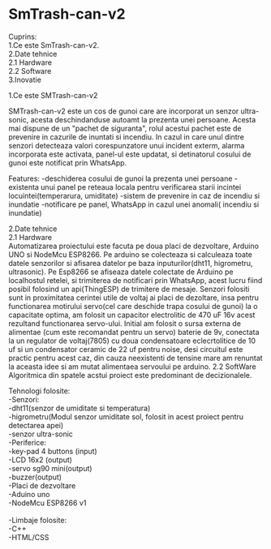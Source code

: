 # SmTrash-can-v2

Cuprins:<br>
  1.Ce este SmTrash-can-v2.<br>
  2.Date tehnice<br>
    2.1 Hardware<br>
    2.2 Software<br>
  3.Inovatie<br>

1.Ce este SMTrash-can-v2
  
  SMTrash-can-v2 este un cos de gunoi care are incorporat un senzor ultra-sonic, acesta deschindanduse autoamt la prezenta unei persoane. Acesta mai dispune de un "pachet de siguranta", rolul acestui pachet este de prevenire in cazurile de inuntati si incendiu. In cazul in care unul dintre senzori detecteaza valori corespunzatore unui incident exterm, alarma incorporata este activata, panel-ul este updatat, si detinatorul cosului de gunoi este notificat prin WhatsApp.
  
  Features:
    -deschiderea cosului de gunoi la prezenta unei persoane
    -existenta unui panel pe reteaua locala pentru verificarea starii incintei locuintei(temperarura, umiditate)
    -sistem de prevenire in caz de incendiu si inundatie
    -notificare pe panel, WhatsApp in cazul unei anomali( incendiu si inundatie)
    
2.Date tehnice<br>
  2.1 Hardware<br>
    Automatizarea proiectului este facuta pe doua placi de dezvoltare, Arduino UNO si NodeMcu ESP8266. Pe arduino se colecteaza si calculeaza toate datele senzorilor si afisarea datelor pe baza inputurilor(dht11, higrometru, ultrasonic). Pe Esp8266 se afiseaza datele colectate de Arduino pe localhostul retelei, si trimiterea de notificari prin WhatsApp, acest lucru fiind posibil folosind un api(ThingESP) de trimitere de mesaje. Senzori folositi sunt in proximitatea cerintei utile de voltaj ai placi de dezoltare, insa pentru functionarea motirului servo(cel care deschide trapa cosului de gunoi) la o capacitate optima, am folosit un capacitor electrolitic de 470 uF 16v acest rezultand functionarea servo-ului. Initial am folosit o sursa externa de alimentae (cum este recomandat pentru un servo) baterie de 9v, conectata la un regulator de voltaj(7805) cu doua condensatoare eclecrtolitice de 10 uf si un condensator ceramic de 22 uf pentru noise, desi circuitul este practic pentru acest caz, din cauza neexistenti de tensine mare am renuntat la aceasta idee si am mutat alimentaea servoului pe arduino.
 2.2 SoftWare<br>
   Algoritmica din spatele acstui proiect este predominant de decizionalele.
      
  

Tehnologi folosite: <br>
-Senzori:<br>
  -dht11(senzor de umiditate si temperatura)<br>
  -higrometru(Modul senzor umiditate sol, folosit in acest proiect pentru detectarea apei)<br>
  -senzor ultra-sonic<br>
-Periferice:<br>
  -key-pad 4 buttons (input)<br>
  -LCD 16x2 (output)<br>
  -servo sg90 mini(output)<br>
  -buzzer(output)<br>
-Placi de dezvoltare<br>
  -Aduino uno<br>
  -NodeMcu ESP8266 v1<br>
  <br>
-Limbaje folosite:<br>
  -C++<br>
  -HTML/CSS<br>
  
